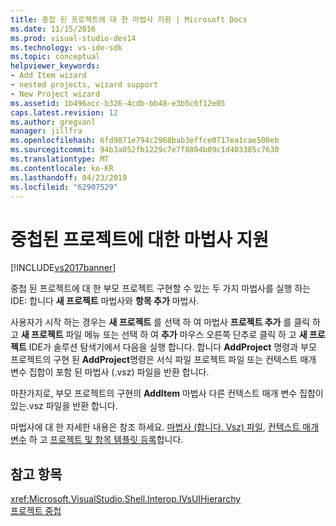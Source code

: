 ```yaml
---
title: 중첩 된 프로젝트에 대 한 마법사 지원 | Microsoft Docs
ms.date: 11/15/2016
ms.prod: visual-studio-dev14
ms.technology: vs-ide-sdk
ms.topic: conceptual
helpviewer_keywords:
- Add Item wizard
- nested projects, wizard support
- New Project wizard
ms.assetid: 1b496acc-b326-4cdb-bb48-e3b5c6f12e05
caps.latest.revision: 12
ms.author: gregvanl
manager: jillfra
ms.openlocfilehash: 6fd9871e794c2968bab3effce0717ea1cae508eb
ms.sourcegitcommit: 94b3a052fb1229c7e7f8804b09c1d403385c7630
ms.translationtype: MT
ms.contentlocale: ko-KR
ms.lasthandoff: 04/23/2019
ms.locfileid: "62907529"
---
```

# <a name="wizard-support-for-nested-projects"></a>중첩된 프로젝트에 대한 마법사 지원
[!INCLUDE[vs2017banner](../../includes/vs2017banner.md)]

중첩 된 프로젝트에 대 한 부모 프로젝트 구현할 수 있는 두 가지 마법사를 실행 하는 IDE: 합니다 **새 프로젝트** 마법사와 **항목 추가** 마법사.  
  
 사용자가 시작 하는 경우는 **새 프로젝트** 를 선택 하 여 마법사 **프로젝트 추가** 를 클릭 하 고 **새 프로젝트** 파일 메뉴 또는 선택 하 여 **추가** 마우스 오른쪽 단추로 클릭 하 고 **새 프로젝트** IDE가 솔루션 탐색기에서 다음을 실행 합니다. 합니다 **AddProject** 명령과 부모 프로젝트의 구현 된 **AddProject**명령은 서식 파일 프로젝트 파일 또는 컨텍스트 매개 변수 집합이 포함 된 마법사 (.vsz) 파일을 반환 합니다.  
  
 마찬가지로, 부모 프로젝트의 구현의 **AddItem** 마법사 다른 컨텍스트 매개 변수 집합이 있는.vsz 파일을 반환 합니다.  
  
 마법사에 대 한 자세한 내용은 참조 하세요. [마법사 (합니다. Vsz) 파일](../../extensibility/internals/wizard-dot-vsz-file.md), [컨텍스트 매개 변수](../../extensibility/internals/context-parameters.md) 하 고 [프로젝트 및 항목 템플릿 등록](../../extensibility/internals/registering-project-and-item-templates.md)합니다.  
  
## <a name="see-also"></a>참고 항목  
 <xref:Microsoft.VisualStudio.Shell.Interop.IVsUIHierarchy>   
 [프로젝트 중첩](../../extensibility/internals/nesting-projects.md)
